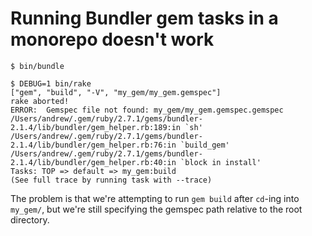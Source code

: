 # Running Bundler gem tasks in a monorepo doesn't work

```console
$ bin/bundle

$ DEBUG=1 bin/rake
["gem", "build", "-V", "my_gem/my_gem.gemspec"]
rake aborted!
ERROR:  Gemspec file not found: my_gem/my_gem.gemspec.gemspec
/Users/andrew/.gem/ruby/2.7.1/gems/bundler-2.1.4/lib/bundler/gem_helper.rb:189:in `sh'
/Users/andrew/.gem/ruby/2.7.1/gems/bundler-2.1.4/lib/bundler/gem_helper.rb:76:in `build_gem'
/Users/andrew/.gem/ruby/2.7.1/gems/bundler-2.1.4/lib/bundler/gem_helper.rb:40:in `block in install'
Tasks: TOP => default => my_gem:build
(See full trace by running task with --trace)
```

The problem is that we're attempting to run `gem build` after `cd`-ing into `my_gem/`, but we're still specifying the gemspec path relative to the root directory.
